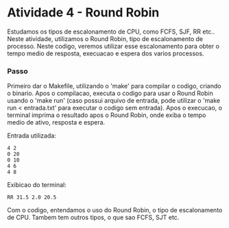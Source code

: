 # Atividade 4 - Round Robin

Estudamos os tipos de escalonamento de CPU, como FCFS, SJF, RR etc.. Neste atividade, utilizamos o Round Robin, tipo de escalonamento de processo. Neste codigo, veremos utilizar esse escalonamento para obter o tempo medio de resposta, execuacao e espera dos varios processos.

### Passo

Primeiro dar o Makefile, utilizando o 'make' para compilar o codigo, criando o binario. Apos o compilacao, executa o codigo para usar o Round Robin usando o 'make run' (caso possui arquivo de entrada, pode utilizar o 'make run < entrada.txt' para executar o codigo sem entrada). Apos o execucao, o terminal imprima o resultado apos o Round Robin, onde exiba o tempo medio de ativo, resposta e espera.

Entrada utilizada:

```
4 2
0 20
0 10
4 6
4 8
```

Exibicao do terminal:

```
RR 31.5 2.0 20.5
```

Com o codigo, entendamos o uso do Round Robin, o tipo de escalonamento de CPU. Tambem tem outros tipos, o que sao FCFS, SJT etc.
